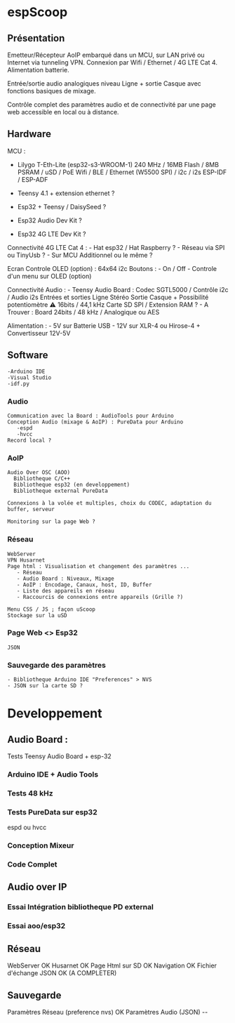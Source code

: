 # espScoop
## Présentation

Emetteur/Récepteur AoIP embarqué dans un MCU, sur LAN privé ou Internet via tunneling VPN. 
Connexion par Wifi / Ethernet / 4G LTE Cat 4. Alimentation batterie.

Entrée/sortie audio analogiques niveau Ligne + sortie Casque avec fonctions basiques de mixage.

Contrôle complet des paramètres audio et de connectivité par une page web accessible en local ou à distance.

## Hardware
 
  MCU : 
   - Lilygo T-Eth-Lite (esp32-s3-WROOM-1)
      240 MHz / 16MB Flash / 8MB PSRAM / uSD / PoE
      Wifi / BLE / Ethernet (W5500 SPI) / i2c / i2s
      ESP-IDF / ESP-ADF

   - Teensy 4.1 + extension ethernet ?

   - Esp32 + Teensy / DaisySeed ?

   - Esp32 Audio Dev Kit ?

   - Esp32 4G LTE Dev Kit ?

  Connectivité 4G LTE Cat 4 : 
    - Hat esp32 / Hat Raspberry ?
    - Réseau via SPI ou TinyUsb ?
    - Sur MCU Additionnel ou le même ?
        
  Ecran Controle OLED (option) : 64x64 i2c
  Boutons : 
    - On / Off
    - Controle d'un menu sur OLED (option)
  

  Connectivité Audio :
     - Teensy Audio Board :
         Codec SGTL5000 / Contrôle i2c / Audio i2s
         Entrées et sorties Ligne Stéréo
         Sortie Casque + Possibilité potentiomètre
         ⚠️ 16bits / 44,1 kHz
         Carte SD SPI / Extension RAM ?
      - A Trouver : Board 24bits / 48 kHz / Analogique ou AES

  Alimentation :
      - 5V sur Batterie USB
      - 12V sur XLR-4 ou Hirose-4 + Convertisseur 12V-5V

## Software
    -Arduino IDE
    -Visual Studio
    -idf.py
    
### Audio
    Communication avec la Board : AudioTools pour Arduino
    Conception Audio (mixage & AoIP) : PureData pour Arduino
       -espd
       -hvcc
    Record local ?
    
### AoIP
    Audio Over OSC (AOO)
      Bibliotheque C/C++
      Bibliotheque esp32 (en developpement)
      Bibliotheque external PureData

    Connexions à la volée et multiples, choix du CODEC, adaptation du buffer, serveur 

    Monitoring sur la page Web ?
  
### Réseau
    WebServer
    VPN Husarnet
    Page html : Visualisation et changement des paramètres ...
       - Réseau
       - Audio Board : Niveaux, Mixage
       - AoIP : Encodage, Canaux, host, ID, Buffer
       - Liste des appareils en réseau
       - Raccourcis de connexions entre appareils (Grille ?)
                    
    Menu CSS / JS ; façon uScoop
    Stockage sur la uSD
      
### Page Web <> Esp32
    JSON

### Sauvegarde des paramètres
    - Bibliotheque Arduino IDE "Preferences" > NVS
    - JSON sur la carte SD ?
    
# Developpement
## Audio Board :
Tests Teensy Audio Board + esp-32
### Arduino IDE + Audio Tools
### Tests 48 kHz
### Tests PureData sur esp32
espd ou hvcc
### Conception Mixeur
### Code Complet

## Audio over IP
### Essai Intégration bibliotheque PD external
### Essai aoo/esp32

## Réseau
WebServer OK
Husarnet OK
Page Html sur SD OK
Navigation OK
Fichier d'échange JSON OK (A COMPLETER)

## Sauvegarde
Paramètres Réseau (preference nvs) OK
Paramètres Audio (JSON) -- 
